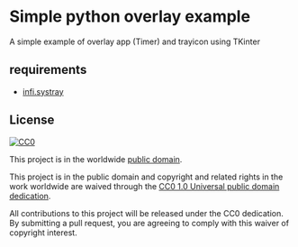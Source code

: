 # Simple python overlay example

A simple example of overlay app (Timer) and trayicon using TKinter

## requirements
- [infi.systray](https://github.com/Infinidat/infi.systray)

## License ##

[![CC0](https://licensebuttons.net/p/zero/1.0/88x31.png)](https://creativecommons.org/publicdomain/zero/1.0/)

This project is in the worldwide [public domain](LICENSE).

This project is in the public domain and copyright and related rights in the work worldwide are waived through the [CC0 1.0 Universal public domain dedication](https://creativecommons.org/publicdomain/zero/1.0/).

All contributions to this project will be released under the CC0 dedication. By submitting a pull request, you are agreeing to comply with this waiver of copyright interest.